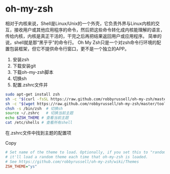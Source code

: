 # oh-my-zsh
相对于内核来说，Shell是Linux/Unix的一个外壳，它负责外界与Linux内核的交互，接收用户或其他应用程序的命令，然后把这些命令转化成内核能理解的语言，传给内核，内核是真正干活的，干完之后再把结果返回用户或应用程序。
简单的说，shell就是那“黑乎乎”的命令行。
Oh My Zsh只是一个对zsh命令行环境的配置包装框架，但它不提供命令行窗口，更不是一个独立的APP。

1. 安装zsh
2. 下载安装git
3. 下载oh-my-zsh脚本
4. 切换sh
5. 配置.zshrc文件并


``` bash
sudo apt-get install zsh
sh -c "$(curl -fsSL https://raw.github.com/robbyrussell/oh-my-zsh/master/tools/install.sh)"
sh -c "$(wget https://raw.github.com/robbyrussell/oh-my-zsh/master/tools/install.sh -O -)" 
chsh -s /bin/zsh  # 切换sh
source ~/.zshrc   # 切换当前主题
echo $ZSH_THEME # 查看当前主题
cat /etc/shells # 查看所有shell
```

在.zshrc文件中找到主题的配置项

Copy
``` ini
# Set name of the theme to load. Optionally, if you set this to "random"
# it'll load a random theme each time that oh-my-zsh is loaded.
# See https://github.com/robbyrussell/oh-my-zsh/wiki/Themes
ZSH_THEME="ys"


```